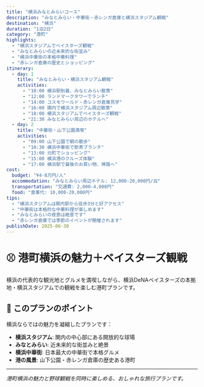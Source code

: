 ```yaml
---
title: "横浜みなとみらいコース"
description: "みなとみらい・中華街・赤レンガ倉庫と横浜スタジアム観戦"
destination: "横浜"
duration: "1泊2日"
category: "港町"
highlights:
  - "横浜スタジアムでベイスターズ観戦"
  - "みなとみらいの近未来的な街並み"
  - "横浜中華街の本格中華料理"
  - "赤レンガ倉庫の歴史とショッピング"
itinerary:
  - day: 1
    title: "みなとみらい・横浜スタジアム観戦"
    activities:
      - "10:00 横浜駅到着、みなとみらい散策"
      - "12:00 ランドマークタワーでランチ"
      - "14:00 コスモワールド・赤レンガ倉庫見学"
      - "16:00 関内で横浜スタジアム周辺散策"
      - "18:00 横浜スタジアムでベイスターズ観戦"
      - "21:30 みなとみらい周辺のホテルへ"
  - day: 2
    title: "中華街・山下公園満喫"
    activities:
      - "09:00 山下公園で朝の散歩"
      - "10:30 横浜中華街で飲茶ブランチ"
      - "13:00 元町でショッピング"
      - "15:00 横浜港のクルーズ体験"
      - "17:00 横浜駅で最後のお買い物、帰路へ"
cost:
  budget: "¥4-8万円/人"
  accommodation: "みなとみらい周辺ホテル: 12,000-20,000円/泊"
  transportation: "交通費: 2,000-4,000円"
  food: "食事代: 10,000-20,000円"
tips:
  - "横浜スタジアムは関内駅から徒歩3分と好アクセス"
  - "中華街は本格的な中華料理が楽しめます"
  - "みなとみらいの夜景は絶景です"
  - "赤レンガ倉庫では季節のイベントが開催されます"
publishDate: 2025-06-30
---
```


# ⚾ 港町横浜の魅力＋ベイスターズ観戦

横浜の代表的な観光地とグルメを満喫しながら、横浜DeNAベイスターズの本拠地・横浜スタジアムでの観戦を楽しむ港町プランです。

## 🌟 このプランのポイント

横浜ならではの魅力を凝縮したプランです：

- **横浜スタジアム**: 関内の中心部にある開放的な球場
- **みなとみらい**: 近未来的な街並みと絶景
- **横浜中華街**: 日本最大の中華街で本格グルメ
- **港の風景**: 山下公園・赤レンガ倉庫の歴史ある港町

---

*港町横浜の魅力と野球観戦を同時に楽しめる、おしゃれな旅行プランです。*